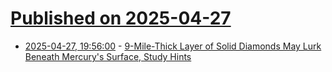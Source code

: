 # [Published on 2025-04-27](index.md)

* [2025-04-27, 19:56:00](https://soylentnews.org/article.pl?sid=25/04/26/179216&from=rss) - [9-Mile-Thick Layer of Solid Diamonds May Lurk Beneath Mercury's Surface, Study Hints](https://soylentnews.org/article.pl?sid=25/04/26/179216&from=rss)

